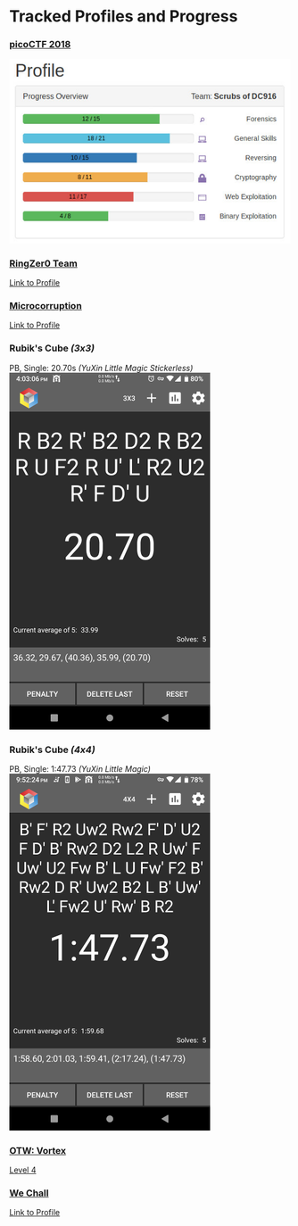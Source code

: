 # Tracked Profiles and Progress
### [picoCTF 2018](https://picoctf.com/about)
![pico2018](https://github.com/boneitis/ctf/raw/master/pico18.jpg)

### [RingZer0 Team](https://ringzer0ctf.com/home)
[Link to Profile](https://ringzer0ctf.com/profile/17453/)

### [Microcorruption](https://www.microcorruption.com/about)
[Link to Profile](https://microcorruption.com/profile/38325)

### Rubik's Cube *(3x3)*
PB, Single: 20.70s *(YuXin Little Magic Stickerless)*<br/>
![3x3](https://github.com/boneitis/ctf/blob/master/FiveTimer3.png)

### Rubik's Cube *(4x4)*
PB, Single: 1:47.73 *(YuXin Little Magic)*<br/>
![4x4](https://github.com/boneitis/ctf/blob/master/FiveTimer4.png)

### [OTW: Vortex](https://overthewire.org/wargames/vortex/)
[Level 4](https://overthewire.org/wargames/vortex/vortex4.html)

### [We Chall](https://www.wechall.net/)
[Link to Profile](https://www.wechall.net/profile/boneitis)
